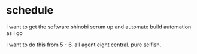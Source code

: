 # schedule

i want to get the software shinobi scrum up and automate build automation as i go

i want to do this from 5 - 6. all agent eight central. pure selfish.
